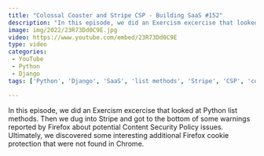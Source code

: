 ```yaml
---
title: "Colossal Coaster and Stripe CSP - Building SaaS #152"
description: "In this episode, we did an Exercism excercise that looked at Python list methods. Then we dug into Stripe and got to the bottom of some warnings reported by Firefox about potential Content Security Policy issues. Ultimately, we discovered some interesting additional Firefox cookie protection that were not found in Chrome."
image: img/2022/23R73Dd0C9E.jpg
video: https://www.youtube.com/embed/23R73Dd0C9E
type: video
categories:
 - YouTube
 - Python
 - Django
tags: ['Python', 'Django', 'SaaS', 'list methods', 'Stripe', 'CSP', 'cookies']

---
```


In this episode, we did an Exercism excercise that looked at Python list methods. Then we dug into Stripe and got to the bottom of some warnings reported by Firefox about potential Content Security Policy issues. Ultimately, we discovered some interesting additional Firefox cookie protection that were not found in Chrome.
